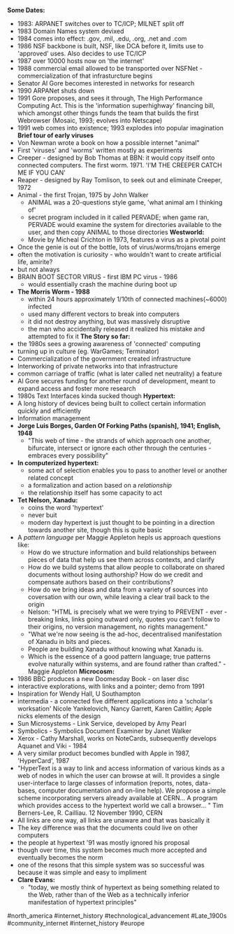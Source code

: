 **Some Dates:**
- 1983: ARPANET switches over to TC/ICP; MILNET split off
- 1983 Domain Names system devixed
- 1984 comes into effect: .gov, .mil, .edu, .org, .net and .com
- 1986 NSF backbone is built, NSF, like DCA before it, limits use to 'approved' uses. Also decides to use TC/ICP
- 1987 over 10000 hosts now on 'the internet'
- 1988 commercial email allowed to be transported over NSFNet - commercialization of that infrasturcture begins 
- Senator Al Gore becomes interested in networks for research
- 1990 ARPANet shuts down 
- 1991 Gore proposes, and sees it through, The High Performance Computing Act. This is the 'information superhighway' financing bill, which amongst other things funds the team that builds the first Webrowser (Mosaic, 1993; evolves into Netscape)
- 1991 web comes into existence; 1993 explodes into popular imagination
**Brief tour of early viruses**
- Von Newman wrote a book on how a possible internet "animal"
- First 'viruses' and 'worms' written mostly as experiments 
- Creeper - designed by Bob Thomas at BBN: it would copy itself onto connected computers. The first worm. 1971. 'I'M THE CREEPER CATCH ME IF YOU CAN'
- Reaper - designed by Ray Tomlison, to seek out and eliminate Creeper, 1972
- Animal - the first Trojan, 1975 by John Walker
	- ANIMAL was a 20-questions style game, 'what animal am I thinking of'
	- secret program included in it called PERVADE; when game ran, PERVADE would examine the system for directories available to the user, and then copy ANIMAL to those directories
	**Westworld:**
	- Movie by Micheal Crichton in 1973, features a virus as a pivotal point 
- Once the genie is out of the bottle, lots of virus/worms/trojans emerge 
- often the motivation is curiosity - who wouldn't want to create artificial life, amirite?
- but not always
- BRAIN BOOT SECTOR VIRUS - first IBM PC virus - 1986
	- would essentially crash the machine during boot up
- **The Morris Worm - 1988**
	- within 24 hours approximately 1/10th of connected machines(~6000) infected 
	- used many different vectors to break into computers 
	- it did not destroy anything, but was massively disruptive 
	- the man who accidentally released it realized his mistake and attempted to fix it 
**The Story so far:**
- the 1980s sees a growing awareness of 'connected' computing 
- turning up in culture (eg. WarGames; Terminator)
- Commercialization of the government created infrastructure
- Interworking of private networks into that infrastructure 
- common carriage of traffic (what is later called net neutrality) a feature
- Al Gore secures funding for another round of development, meant to expand access and foster more research
- 1980s Text Interfaces kinda sucked though 
**Hypertext:**
- A long history of devices being built to collect certain information quickly and efficiently 
- Information management 
- **Jorge Luis Borges, Garden Of Forking Paths (spanish], 1941; English, 1948**
	- "This web of time - the strands of which approach one another, bifurcate, intersect or ignore each other through the centuries - embraces every possibility"
- **In computerized hypertext:**
	- some act of selection enables you to pass to another level or another related concept
	- a formalization and action based on a *relationship*
	- the relationship itself has some capacity to act 
- **Tet Nelson, Xanadu:**
	- coins the word 'hypertext'
	- never buit
	- modern day hypertext is just thought to be pointing in a direction towards another site, though this is quite basic 
- A *pattern language* per Maggie Appleton hepls us approach questions like:
	- How do we structure information and build relationships between pieces of data that help us see them across contexts, and clarify 
	- How do we build systems that allow people to collaborate on shared documents without losing authorship? How do we credit and compensate authors based on their contributions?
	- How do we bring ideas and data from a variety of sources into coversation with our own, while leaving a clear trail back to the origin
	- Nelson: "HTML is precisely what we were trying to PREVENT - ever - breaking links, links going outward only, quotes you can't follow to their origins, no version management, no rights management."
	- "What we're now seeing is the ad-hoc, decentralised manifestation of Xanadu in bits and pieces.
	- People are building Xanadu without knowing what Xanadu is.
	- Which is the essence of a good pattern language; true patterns evolve naturally within systems, and are found rather than crafted." - Maggie Appleton
**Microcosm:**
- 1986 BBC produces a new Doomesday Book - on laser disc
- interactive explorations, with links and a pointer; demo from 1991
- Inspiration for Wendy Hall, U Southampton
- intermedia - a connected five different applications into a 'scholar's worksation' Nicole Yankelovich, Nancy Garrett, Karen Caitlin; Apple nicks elements of the design
- Sun Microsystems - Link Service, developed by Amy Pearl
- Symbolics - Symbolics Document Examiner by Janet Walker
- Xerox - Cathy Marshall, works on NoteCards, subsequently develops Aquanet and Viki - 1984
- A very similar product becomes bundled with Apple in 1987, 'HyperCard', 1987
- "HyperText is a way to link and access information of various kinds as a web of nodes in which the user can browse at will. It provides a single user-interface to large classes of information (reports, notes, data-bases, computer documentation and on-line help). We propose a simple scheme incorporating servers already available at CERN... A program which provides access to the hypertext world we call a browser... " Tim Berners-Lee, R. Cailliau. 12 November 1990, CERN
- All links are one way, all links are unaware and that was basically it 
- The key difference was that the documents could live on other computers
- the people at hypertext '91 was mostly ignored his proposal 
- though over time, this system becomes much more accepted and eventually becomes the norm 
- one of the resons that this simple system was so successful was because it was simple and easy to impliment 
- **Clare Evans:**
	- "today, we mostly think of hypertext as being something related to the Web, rather than of the Web as a technically inferior manifestation of hypertext principles"

#north_america 
#internet_history 
#technological_advancement 
#Late_1900s 
#community_internet 
#internet_history 
#europe 